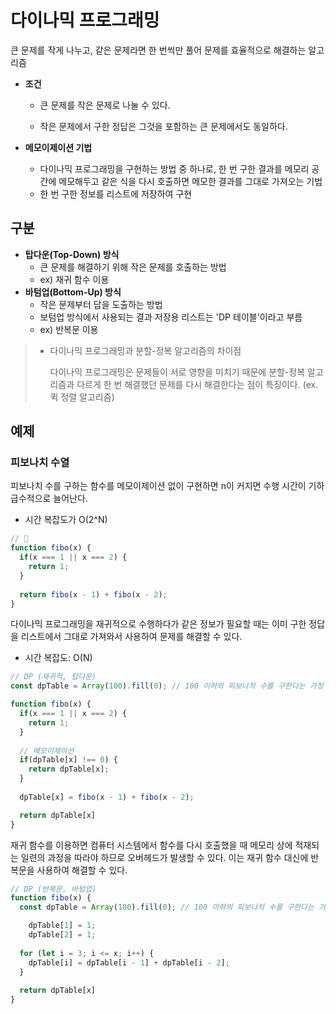 # 다이나믹 프로그래밍

큰 문제를 작게 나누고, 같은 문제라면 한 번씩만 풀어 문제를 효율적으로 해결하는 알고리즘

- **조건**

  - 큰 문제를 작은 문제로 나눌 수 있다.

  - 작은 문제에서 구한 정답은 그것을 포함하는 큰 문제에서도 동일하다.

- **메모이제이션 기법**

  - 다이나믹 프로그래밍을 구현하는 방법 중 하나로, 한 번 구한 결과를 메모리 공간에 메모해두고 같은 식을 다시 호출하면 메모한 결과를 그대로 가져오는 기법
  - 한 번 구한 정보를 리스트에 저장하여 구현



## 구분

- **탑다운(Top-Down) 방식**
  - 큰 문제를 해결하기 위해 작은 문제를 호출하는 방법
  - ex) 재귀 함수 이용
- **바텀업(Bottom-Up) 방식**
  - 작은 문제부터 답을 도출하는 방법
  - 보텀업 방식에서 사용되는 결과 저장용 리스트는 'DP 테이블'이라고 부름
  - ex) 반복문 이용



> - 다이나믹 프로그래밍과 분할-정복 알고리즘의 차이점
>
>   다이나믹 프로그래밍은 문제들이 서로 영향을 미치기 때문에 분할-정복 알고리즘과 다르게 한 번 해결했던 문제를 다시 해결한다는 점이 특징이다. (ex. 퀵 정렬 알고리즘)



## 예제

### 피보나치 수열

피보나치 수를 구하는 함수를 메모이제이션 없이 구현하면 n이 커지면 수행 시간이 기하급수적으로 늘어난다.

- 시간 복잡도가 O(2^N)

```js
// 💩
function fibo(x) {
  if(x === 1 || x === 2) {
    return 1;
  }
  
  return fibo(x - 1) + fibo(x - 2);
}
```



다이나믹 프로그래밍을 재귀적으로 수행하다가 같은 정보가 필요할 때는 이미 구한 정답을 리스트에서 그대로 가져와서 사용하여 문제를 해결할 수 있다.

- 시간 복잡도: O(N)

```js
// DP (재귀적, 탑다운)
const dpTable = Array(100).fill(0); // 100 이하의 피보나치 수를 구한다는 가정

function fibo(x) {
  if(x === 1 || x === 2) {
    return 1;
  }
  
  // 메모이제이션
  if(dpTable[x] !== 0) {
    return dpTable[x];
  }
  
  dpTable[x] = fibo(x - 1) + fibo(x - 2);

  return dpTable[x]
}
```



재귀 함수를 이용하면 컴퓨터 시스템에서 함수를 다시 호출했을 때 메모리 상에 적재되는 일련의 과정을 따라야 하므로 오버헤드가 발생할 수 있다. 이는 재귀 함수 대신에 반복문을 사용하여 해결할 수 있다.

```js
// DP (반복문, 바텀업)
function fibo(x) {
  const dpTable = Array(100).fill(0); // 100 이하의 피보나치 수를 구한다는 가정

	dpTable[1] = 1;
	dpTable[2] = 1;
  
  for (let i = 3; i <= x; i++) {
    dpTable[i] = dpTable[i - 1] + dpTable[i - 2];
  }
  
  return dpTable[x]
}
```

